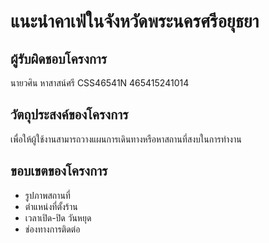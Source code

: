 # แนะนำคาเฟ่ในจังหวัดพระนครศรีอยุธยา

## ผู้รับผิดชอบโครงการ 

นายวศิน หาสาสน์ศรี CSS46541N 465415241014

## วัตถุประสงค์ของโครงการ
เพื่อให้ผู้ใช้งานสามารถวางแผนการเดินทางหรือหาสถานที่สงบในการทำงาน
## ขอบเขตของโครงการ
- รูปภาพสถานที่
- ตำแหน่งที่ตั้งร้าน
- เวลาเปิด-ปิด วันหยุด
- ช่องทางการติดต่อ
